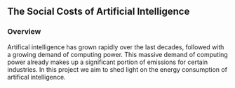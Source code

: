 ## The Social Costs of Artificial Intelligence

### Overview

Artifical intelligence has grown rapidly over the last decades, followed with a growing demand of computing power.
This massive demand of computing power already makes up a significant portion of emissions for certain industries.
In this project we aim to shed light on the energy consumption of artifical intelligence.
